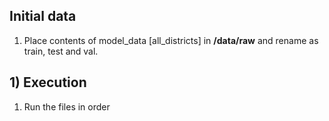 ## Initial data
  1) Place contents of model_data [all_districts] in **/data/raw** and rename as train, test and val.
## 1) Execution
  1) Run the files in order